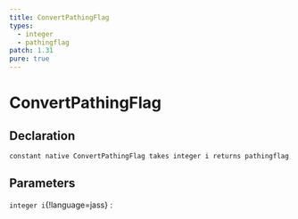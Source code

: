 ```yaml
---
title: ConvertPathingFlag
types:
  - integer
  - pathingflag
patch: 1.31
pure: true
---
```


# ConvertPathingFlag

## Declaration

```jass
constant native ConvertPathingFlag takes integer i returns pathingflag
```

## Parameters
`integer i`{!language=jass}
: 
